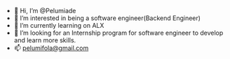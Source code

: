 - 👋 Hi, I’m @Pelumiade
- 👀 I’m interested in being a software engineer(Backend Engineer)
- 🌱 I’m currently learning on ALX 
- 💞️ I’m looking for an Internship program for software engineer to develop and learn more skills.
- 📫 pelumifola@gmail.com

<!---
Pelumiade/Pelumiade is a ✨ special ✨ repository because its `README.md` (this file) appears on your GitHub profile.
You can click the Preview link to take a look at your changes.
--->
